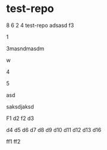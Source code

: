 # test-repo

8
6 
2
4
test-repo
adsasd
f3

1

3masndmasdm

w

4

5

asd

saksdjaksd


F1
d2
f2
d3

d4
d5
d6
d7
d8
d9
d10
d11
d12
d13
d16

ff1
ff2
